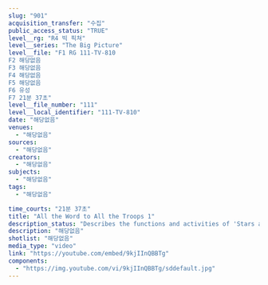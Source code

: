 ```yaml
---
slug: "901"
acquisition_transfer: "수집"
public_access_status: "TRUE"
level__rg: "R4 빅 픽쳐"
level__series: "The Big Picture"
level__file: "F1 RG 111-TV-810
F2 해당없음
F3 해당없음
F4 해당없음
F5 해당없음
F6 유성
F7 21분 37초"
level__file_number: "111"
level__local_identifier: "111-TV-810"
date: "해당없음"
venues: 
  - "해당없음"
sources: 
  - "해당없음"
creators: 
  - "해당없음"
subjects: 
  - "해당없음"
tags: 
  - "해당없음"

time_courts: "21분 37초"
title: "All the Word to All the Troops 1"
description_status: "Describes the functions and activities of 'Stars and Stripes' newspaper and the American Forces Radio and Television Service, which keep troops overseas informed on matters at home and abroad."
description: "해당없음"
shotlist: "해당없음"
media_type: "video"
link: "https://youtube.com/embed/9kjIInQBBTg"
components: 
  - "https://img.youtube.com/vi/9kjIInQBBTg/sddefault.jpg"
---
```

